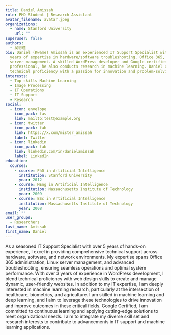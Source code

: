 ```yaml
---
title: Daniel Amissah
role: PHD Student | Research Assistant
avatar_filename: avatar.jpeg
organizations:
  - name: Stanford University
    url: ""
superuser: false
authors:
  - 吳恩達
bio: Daniel (Kwame) Amissah is an experienced IT Support Specialist with over 3
  years of expertise in hardware/software troubleshooting, Office 365, and Linux
  server management. A skilled WordPress developer and Google-certified
  professional, he also conducts research in machine learning. Daniel combines
  technical proficiency with a passion for innovation and problem-solving.
interests:
  - Top skills Machine Learning 
  - Image Processing 
  - IT Operations 
  - IT Support
  - Research
social:
  - icon: envelope
    icon_pack: fas
    link: mailto:test@example.org
  - icon: twitter
    icon_pack: fab
    link: https://x.com/mister_amissah
    label: Twitter
  - icon: linkedin
    icon_pack: fab
    link: linkedin.com/in/danielamissah
    label: LinkedIn
education:
  courses:
    - course: PhD in Artificial Intelligence
      institution: Stanford University
      year: 2012
    - course: MEng in Artificial Intelligence
      institution: Massachusetts Institute of Technology
      year: 2009
    - course: BSc in Artificial Intelligence
      institution: Massachusetts Institute of Technology
      year: 2008
email: ""
user_groups:
  - Researchers
last_name: Amissah
first_name: Daniel
---
```


As a seasoned IT Support Specialist with over 5 years of hands-on experience, I excel in providing comprehensive technical support across hardware, software, and network environments. My expertise spans Office 365 administration, Linux server management, and advanced troubleshooting, ensuring seamless operations and optimal system performance. With over 3 years of experience in WordPress development, I blend technical proficiency with web design skills to create and manage dynamic, user-friendly websites.
In addition to my IT expertise, I am deeply interested in machine learning research, particularly at the intersection of healthcare, biometrics, and agriculture. I am skilled in machine learning and deep learning, and I aim to leverage these technologies to drive innovation and improve outcomes in these critical fields. Google Certified, I am committed to continuous learning and applying cutting-edge solutions to meet organizational needs. I aim to integrate my diverse skill set and research interests to contribute to advancements in IT support and machine learning applications.
